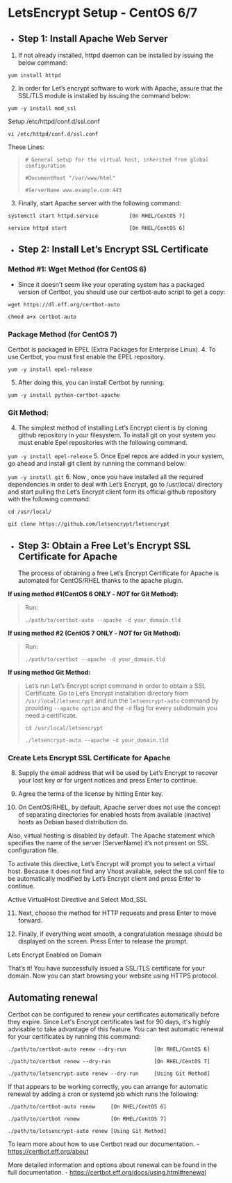 # LetsEncrypt Setup - CentOS 6/7

*   ## Step 1: Install Apache Web Server

1.  If not already installed, httpd daemon can be installed by issuing the below command:

`yum install httpd`

2.  In order for Let’s encrypt software to work with Apache, assure that the SSL/TLS module is installed by issuing the command below:

`yum -y install mod_ssl`

Setup /etc/httpd/conf.d/ssl.conf

`vi /etc/httpd/conf.d/ssl.conf`

These Lines:
>`# General setup for the virtual host, inherited from global configuration`
>
>`#DocumentRoot "/var/www/html"`
>
>`#ServerName www.example.com:443`

3.  Finally, start Apache server with the following command:

`systemctl start httpd.service          [On RHEL/CentOS 7]`

`service httpd start                    [On RHEL/CentOS 6]`

*   ## Step 2: Install Let’s Encrypt SSL Certificate

### Method #1: Wget Method (for CentOS 6)

*   Since it doesn't seem like your operating system has a packaged version of Certbot, you should use our certbot-auto script to get a copy:

`wget https://dl.eff.org/certbot-auto`

`chmod a+x certbot-auto`

### Package Method (for CentOS 7)

Certbot is packaged in EPEL (Extra Packages for Enterprise Linux).
4. To use Certbot, you must first enable the EPEL repository.

`yum -y install epel-release`

5.  After doing this, you can install Certbot by running:

`yum -y install python-certbot-apache`

### Git Method:

4.  The simplest method of installing Let’s Encrypt client is by cloning github repository in your filesystem. To install git on your system you must enable Epel repositories with the following command.

`yum -y install epel-release`
5. Once Epel repos are added in your system, go ahead and install git client by running the command below:

`yum -y install git`
6. Now , once you have installed all the required dependencies in order to deal with Let’s Encrypt, go to  /usr/local/ directory and start pulling the Let’s Encrypt client form its official github repository with the following command:

`cd /usr/local/`

`git clone https://github.com/letsencrypt/letsencrypt`

*   ## Step 3: Obtain a Free Let’s Encrypt SSL Certificate for Apache
    The process of obtaining a free Let’s Encrypt Certificate for Apache is automated for CentOS/RHEL thanks to the apache plugin.

**If using method #1(CentOS 6 ONLY - *NOT* for Git Method):**

>Run:
>
> `./path/to/certbot-auto --apache -d your_domain.tld `

**If using method #2 (CentOS 7 ONLY - *NOT* for Git Method):**

>Run:
>
> `./path/to/certbot --apache -d your_domain.tld `

**If using method Git Method:**

>Let’s run Let’s Encrypt script command in order to obtain a SSL Certificate. Go to Let’s Encrypt installation directory from `/usr/local/letsencrypt` and run the `letsencrypt-auto` command by providing  `--apache option` and the `-d` flag for every subdomain you need a certificate.
>
> `cd /usr/local/letsencrypt`
>
> `./letsencrypt-auto --apache -d your_domain.tld `

### Create Lets Encrypt SSL Certificate for Apache

8.  Supply the email address that will be used by Let’s Encrypt to recover your lost key or for urgent notices and press Enter to continue.

9.  Agree the terms of the license by hitting Enter key.

10. On CentOS/RHEL, by default, Apache server does not use the concept of separating directories for enabled hosts from available (inactive) hosts as Debian based distribution do.

Also, virtual hosting is disabled by default. The Apache statement which specifies the name of the server (ServerName) it’s not present on SSL configuration file.

To activate this directive, Let’s Encrypt will prompt you to select a virtual host. Because it does not find any Vhost available, select the ssl.conf file to be automatically modified by Let’s Encrypt client and press Enter to continue.

Active VirtualHost Directive and Select Mod_SSL

11. Next, choose the method for HTTP requests and press Enter to move forward.


12. Finally, if everything went smooth, a congratulation message should be displayed on the screen. Press Enter to release the prompt.

Lets Encrypt Enabled on Domain

That’s it! You have successfully issued a SSL/TLS certificate for your domain. Now you can start browsing your website using HTTPS protocol.

## Automating renewal

Certbot can be configured to renew your certificates automatically before they expire. Since Let's Encrypt certificates last for 90 days, it's highly advisable to take advantage of this feature. You can test automatic renewal for your certificates by running this command:

`./path/to/certbot-auto renew --dry-run         [On RHEL/CentOS 6]`

`./path/to/certbot renew --dry-run              [On RHEL/CentOS 7]`

`./path/to/letsencrypt-auto renew --dry-run     [Using Git Method]`

If that appears to be working correctly, you can arrange for automatic renewal by adding a cron or systemd job which runs the following:

`./path/to/certbot-auto renew     [On RHEL/CentOS 6]`

`./path/to/certbot renew          [On RHEL/CentOS 7]`

`./path/to/letsencrypt-auto renew [Using Git Method]`

To learn more about how to use Certbot read our documentation. - <https://certbot.eff.org/about>

More detailed information and options about renewal can be found in the full documentation. - <https://certbot.eff.org/docs/using.html#renewal>
